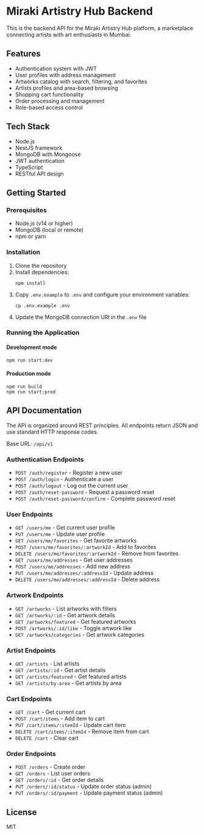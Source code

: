 # Miraki Artistry Hub Backend

This is the backend API for the Miraki Artistry Hub platform, a marketplace connecting artists with art enthusiasts in Mumbai.

## Features

- Authentication system with JWT
- User profiles with address management
- Artworks catalog with search, filtering, and favorites
- Artists profiles and area-based browsing
- Shopping cart functionality
- Order processing and management
- Role-based access control

## Tech Stack

- Node.js
- NestJS framework
- MongoDB with Mongoose
- JWT authentication
- TypeScript
- RESTful API design

## Getting Started

### Prerequisites

- Node.js (v14 or higher)
- MongoDB (local or remote)
- npm or yarn

### Installation

1. Clone the repository
2. Install dependencies:
   ```
   npm install
   ```
3. Copy `.env.example` to `.env` and configure your environment variables:
   ```
   cp .env.example .env
   ```
4. Update the MongoDB connection URI in the `.env` file

### Running the Application

#### Development mode
```
npm run start:dev
```

#### Production mode
```
npm run build
npm run start:prod
```

## API Documentation

The API is organized around REST principles. All endpoints return JSON and use standard HTTP response codes.

Base URL: `/api/v1`

### Authentication Endpoints

- `POST /auth/register` - Register a new user
- `POST /auth/login` - Authenticate a user
- `POST /auth/logout` - Log out the current user
- `POST /auth/reset-password` - Request a password reset
- `POST /auth/reset-password/confirm` - Complete password reset

### User Endpoints

- `GET /users/me` - Get current user profile
- `PUT /users/me` - Update user profile
- `GET /users/me/favorites` - Get favorite artworks
- `POST /users/me/favorites/:artworkId` - Add to favorites
- `DELETE /users/me/favorites/:artworkId` - Remove from favorites
- `GET /users/me/addresses` - Get user addresses
- `POST /users/me/addresses` - Add new address
- `PUT /users/me/addresses/:addressId` - Update address
- `DELETE /users/me/addresses/:addressId` - Delete address

### Artwork Endpoints

- `GET /artworks` - List artworks with filters
- `GET /artworks/:id` - Get artwork details
- `GET /artworks/featured` - Get featured artworks
- `POST /artworks/:id/like` - Toggle artwork like
- `GET /artworks/categories` - Get artwork categories

### Artist Endpoints

- `GET /artists` - List artists
- `GET /artists/:id` - Get artist details
- `GET /artists/featured` - Get featured artists
- `GET /artists/by-area` - Get artists by area

### Cart Endpoints

- `GET /cart` - Get current cart
- `POST /cart/items` - Add item to cart
- `PUT /cart/items/:itemId` - Update cart item
- `DELETE /cart/items/:itemId` - Remove item from cart
- `DELETE /cart` - Clear cart

### Order Endpoints

- `POST /orders` - Create order
- `GET /orders` - List user orders
- `GET /orders/:id` - Get order details
- `PUT /orders/:id/status` - Update order status (admin)
- `PUT /orders/:id/payment` - Update payment status (admin)

## License

MIT
